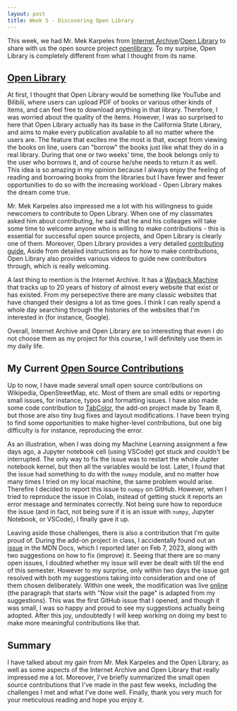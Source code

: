 ```yaml
---
layout: post
title: Week 5 - Discovering Open Library
---
```


This week, we had Mr. Mek Karpeles from [Internet Archive](https://archive.org/)/[Open Library](https://openlibrary.org/) to share with us the open source project [openlibrary](https://github.com/internetarchive/openlibrary). To my surpise, Open Library is completely different from what I thought from its name.

<!--more-->

## [Open Library](https://openlibrary.org/)

At first, I thought that Open Library would be something like YouTube and Bilibili, where users can upload PDF of books or various other kinds of items, and can feel free to download anything in that library. Therefore, I was worried about the quality of the items. However, I was so surprised to here that Open Library actually has its base in the California State Library, and aims to make every publication available to all no matter where the users are. The feature that excites me the most is that, except from viewing the books on line, users can "borrow" the books just like what they do in a real library. During that one or two weeks' time, the book belongs only to the user who borrows it, and of course he/she needs to return it as well. This idea is so amazing in my opinion because I always enjoy the feeling of reading and borrowing books from the libraries but I have fewer and fewer opportunities to do so with the increasing workload - Open Library makes the dream come true.

Mr. Mek Karpeles also impressed me a lot with his willingness to guide newcomers to contribute to Open Library. When one of my classmates asked him about contributing, he said that he and his colleages will take some time to welcome anyone who is willing to make contributions - this is essential for successful open source projects, and Open Library is clearly one of them. Moreover, Open Library provides a very detailed [contributing guide](https://github.com/internetarchive/openlibrary/blob/master/CONTRIBUTING.md), Aside from detailed instructions as for how to make contributions, Open Library also provides various videos to guide new contributors through, which is really welcoming.

A last thing to mention is the Internet Archive. It has a [Wayback Machine](https://web.archive.org/) that tracks up to 20 years of history of almost every website that exist or has existed. From my persepective there are many classic websites that have changed their designs a lot as time goes. I think I can really spend a whole day searching through the histories of the websites that I'm interested in (for instance, Google).

Overall, Internet Archive and Open Library are so interesting that even I do not choose them as my project for this course, I will definitely use them in my daily life.

## My Current [Open Source Contributions](https://ossd-s23.github.io/Charlie-XIAO-weekly/contributions/)

Up to now, I have made several small open source contributions on Wikipedia, OpenStreetMap, etc. Most of them are small edits or reporting small issues, for instance, typos and formatting issues. I have also made some code contribution to [TabColor](https://github.com/ossd-s23/TabColor/pull/9), the add-on project made by Team 8, but those are also tiny bug fixes and layout modifications. I have been trying to find some opportunities to make higher-level contributions, but one big difficulty is for instance, reproducing the error.

As an illustration, when I was doing my Machine Learning assignment a few days ago, a Jupyter notebook cell (using VSCode) got stuck and couldn't be interrupted. The only way to fix the issue was to restart the whole Jupter notebook kernel, but then all the variables would be lost. Later, I found that the issue had something to do with the `numpy` module, and no matter how many times I tried on my local machine, the same problem would arise. Therefire I decided to report this issue to `numpy` on GitHub. However, when I tried to reproduce the issue in Colab, instead of getting stuck it reports an error message and terminates correctly. Not being sure how to reporduce the issue (and in fact, not being sure if it is an issue with `numpy`, Jupyter Notebook, or VSCode), I finally gave it up.

Leaving aside those challenges, there is also a contribution that I'm quite proud of. During the add-on project in class, I accidentally found out an [issue](https://github.com/mdn/content/issues/24248) in the MDN Docs, which I reported later on Feb 7, 2023, along with two suggestions on how to fix (improve) it. Seeing that there are so many open issues, I doubted whether my issue will ever be dealt with till the end of this semester. However to my surprise, only within two days the issue got resolved with both my suggestions taking into consideration and one of them chosen deliberately. Within one week, the modification was live [online](https://developer.mozilla.org/en-US/docs/Mozilla/Add-ons/WebExtensions/Your_first_WebExtension#testing) (the paragraph that starts with "Now visit the page" is adapted from my suggestions). This was the first GitHub issue that I opened, and though it was small, I was so happy and proud to see my suggestions actually being adopted. After this joy, undoubtedly I will keep working on doing my best to make more meaningful contributions like that.

## Summary

I have talked about my gain from Mr. Mek Karpeles and the Open Library, as well as some aspects of the Internet Archive and Open Library that really impressed me a lot. Moreover, I've briefly summarized the small open source contributions that I've made in the past few weeks, including the challenges I met and what I've done well. Finally, thank you very much for your meticulous reading and hope you enjoy it.
